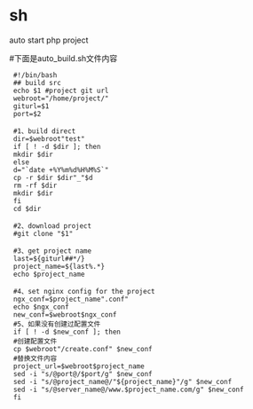 # sh
auto start php project

#下面是auto_build.sh文件内容

     #!/bin/bash
     ## build src
     echo $1 #project git url
     webroot="/home/project/"
     giturl=$1
     port=$2

     #1、build direct
     dir=$webroot"test"
     if [ ! -d $dir ]; then
     mkdir $dir
     else  
     d="`date +%Y%m%d%H%M%S`"
     cp -r $dir $dir"_"$d
     rm -rf $dir
     mkdir $dir
     fi
     cd $dir

     #2、download project
     #git clone "$1"

     #3、get project name
     last=${giturl##*/}
     project_name=${last%.*}
     echo $project_name

     #4、set nginx config for the project
     ngx_conf=$project_name".conf"
     echo $ngx_conf
     new_conf=$webroot$ngx_conf
     #5、如果没有创建过配置文件
     if [ ! -d $new_conf ]; then
     #创建配置文件
     cp $webroot"/create.conf" $new_conf
     #替换文件内容
     project_url=$webroot$project_name
     sed -i "s/@port@/$port/g" $new_conf 
     sed -i "s/@project_name@/"${project_name}"/g" $new_conf 
     sed -i "s/@server_name@/www.$project_name.com/g" $new_conf 
     fi
